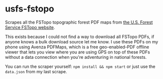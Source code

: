 # usfs-fstopo

Scrapes all the FSTopo topographic forest PDF maps from [the U.S. Forest Service FSTopo website](http://data.fs.usda.gov/geodata/rastergateway/states-regions/states.php).

This exists because I could not find a way to download all FSTopo PDFs, if anyone knows a bulk download source let me know. I use these PDFs on my phone using Avenza PDFMaps, which is a free geo-enabled-PDF offline viewer that lets you view where you are using GPS on top of these PDFs without a data connection when you're adventuring in national forests.

You can run the scraper yourself: `npm install && npm start` or just use the `data.json` from my last scrape.